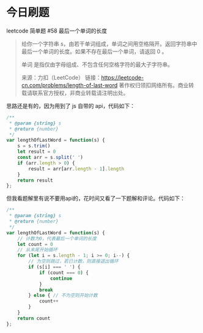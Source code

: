 # 今日刷题

leetcode 简单题 #58 最后一个单词的长度

>给你一个字符串 s，由若干单词组成，单词之间用空格隔开。返回字符串中最后一个单词的长度。如果不存在最后一个单词，请返回 0 。
>
>单词 是指仅由字母组成、不包含任何空格字符的最大子字符串。
>
>来源：力扣（LeetCode）
链接：https://leetcode-cn.com/problems/length-of-last-word
著作权归领扣网络所有。商业转载请联系官方授权，非商业转载请注明出处。

思路还是有的，因为用到了 js 自带的 api，代码如下：

```js
/**
 * @param {string} s
 * @return {number}
 */
var lengthOfLastWord = function(s) {
    s = s.trim()
    let result = 0
    const arr = s.split(' ')
    if (arr.length > 0) {
        result = arr[arr.length - 1].length
    }
    return result
};
```

但我看题解里有说不要用api的，花时间又看了一下题解和评论。代码如下：

```js
/**
 * @param {string} s
 * @return {number}
 */
var lengthOfLastWord = function(s) {
    // 计数为0，代表最后一个单词的长度
    let count = 0
    // 从末尾开始循环
    for (let i = s.length - 1; i >= 0; i--) {
        // 为空则跳过，若已计数，则直接退出循环
        if (s[i] === ' ') {
            if (count === 0) {
                continue
            }
            break
        } else { // 不为空则开始计数
            count++
        }
    }
    return count
};
```